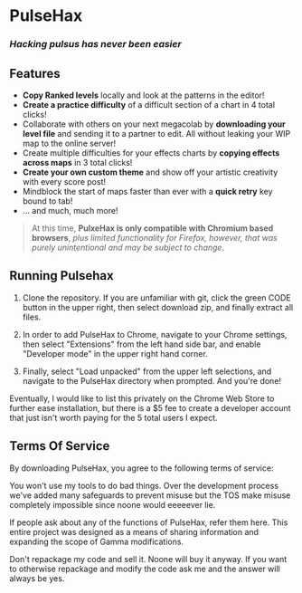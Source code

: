 # PulseHax
### _Hacking pulsus has never been easier_

## <b>Features</b>
- <b>Copy Ranked levels</b> locally and look at the patterns in the editor!
- <b>Create a practice difficulty</b> of a difficult section of a chart in 4 total clicks!
- Collaborate with others on your next megacolab by <b>downloading your level file</b> and sending it to a partner to edit. All without leaking your WIP map to the online server!
- Create multiple difficulties for your effects charts by <b>copying effects across maps</b> in 3 total clicks!
- <b>Create your own custom theme</b> and show off your artistic creativity with every score post!
- Mindblock the start of maps faster than ever with a <b>quick retry</b> key bound to tab!
- ... and much, much more!

> At this time, <b>PulxeHax is only compatible with Chromium based browsers</b>, _plus limited functionality for Firefox, however, that was purely unintentional and may be subject to change_. 

## <b>Running Pulsehax</b>
1. Clone the repository. If you are unfamiliar with git, click the green CODE button in the upper right, then select download zip, and finally extract all files. 

1. In order to add PulseHax to Chrome, navigate to your Chrome settings, then select "Extensions" from the left hand side bar, and enable "Developer mode" in the upper right hand corner.

1. Finally, select "Load unpacked" from the upper left selections, and navigate to the PulseHax directory when prompted. And you're done!

Eventually, I would like to list this privately on the Chrome Web Store to further ease installation, but there is a $5 fee to create a developer account that just isn't worth paying for the 5 total users I expect. 

## <b>Terms Of Service</b>
By downloading PulseHax, you agree to the following terms of service:

You won't use my tools to do bad things. Over the development process we've added many safeguards to prevent misuse but the TOS make misuse completely impossible since noone would eeeeever lie.

If people ask about any of the functions of PulseHax, refer them here. This entire project was designed as a means of sharing information and expanding the scope of Gamma modifications.

Don't repackage my code and sell it. Noone will buy it anyway. If you want to otherwise repackage and modify the code ask me and the answer will always be yes.
